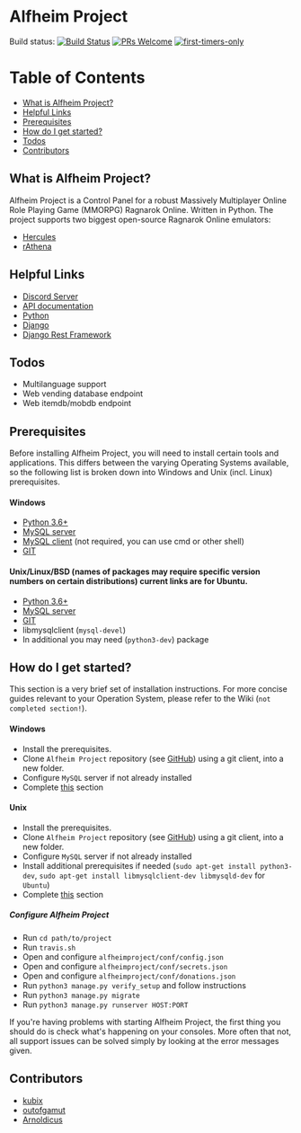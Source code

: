 # Alfheim Project

Build status: 
[![Build Status](https://travis-ci.org/kubixservice/ragnarok.svg?branch=master)](https://travis-ci.org/kubixservice/ragnarok)
[![PRs Welcome](https://img.shields.io/badge/PRs-welcome-brightgreen.svg?style=flat-square)](http://makeapullrequest.com)
[![first-timers-only](https://img.shields.io/badge/first--timers--only-friendly-blue.svg?style=flat-square)](https://www.firsttimersonly.com/)

# Table of Contents
* [What is Alfheim Project?](#what-is-alfheim-project)
* [Helpful Links](#helpful-links)
* [Prerequisites](#prerequisites)
* [How do I get started?](#how-do-i-get-started)
* [Todos](#todos)
* [Contributors](#contributors)


## What is Alfheim Project?
Alfheim Project is a Control Panel for a robust Massively Multiplayer Online Role Playing Game (MMORPG) Ragnarok Online. Written in Python. The project supports two biggest open-source Ragnarok Online emulators:
* [Hercules](https://github.com/HerculesWS/Hercules)
* [rAthena](https://github.com/rathena/rathena)

## Helpful Links
* [Discord Server](https://discord.gg/hbXgkxV)
* [API documentation](https://app.swaggerhub.com/apis/alfheimproject/alfheimprojectAPI/1.0.0)
* [Python](https://www.python.org/)
* [Django](https://www.djangoproject.com/)
* [Django Rest Framework](https://www.django-rest-framework.org/)

## Todos
* Multilanguage support
* Web vending database endpoint
* Web itemdb/mobdb endpoint


## Prerequisites
Before installing Alfheim Project, you will need to install certain tools and applications. This differs between the varying Operating Systems available, so the following list is broken down into Windows and Unix (incl. Linux) prerequisites.

#### Windows
* [Python 3.6+](https://www.python.org/downloads/)
* [MySQL server](https://dev.mysql.com/downloads/windows/)
* [MySQL client](https://dev.mysql.com/downloads/workbench/) (not required, you can use cmd or other shell)
* [GIT](https://git-scm.com/download/win)

#### Unix/Linux/BSD (names of packages may require specific version numbers on certain distributions) current links are for Ubuntu.
* [Python 3.6+](https://www.digitalocean.com/community/tutorials/how-to-install-python-3-and-set-up-a-local-programming-environment-on-ubuntu-16-04)
* [MySQL server](https://www.digitalocean.com/community/tutorials/how-to-install-mysql-on-ubuntu-16-04)
* [GIT](https://www.digitalocean.com/community/tutorials/how-to-install-git-on-ubuntu-16-04)
* libmysqlclient (``mysql-devel``)
* In additional you may need (``python3-dev``) package

## How do I get started?
This section is a very brief set of installation instructions. For more concise guides relevant to your Operation System, please refer to the Wiki (``not completed section!``).
#### Windows
* Install the prerequisites.
* Clone `Alfheim Project` repository (see [GitHub](https://github.com/kubixservice/ragnarok)) using a git client, into a new folder.
* Configure `MySQL` server if not already installed
* Complete [this](#configure-alfheim-project) section

#### Unix
* Install the prerequisites.
* Clone `Alfheim Project` repository (see [GitHub](https://github.com/kubixservice/ragnarok)) using a git client, into a new folder.
* Configure `MySQL` server if not already installed
* Install additional prerequisites if needed (``sudo apt-get install python3-dev``, ``sudo apt-get install libmysqlclient-dev libmysqld-dev`` for ``Ubuntu``)
* Complete [this](#configure-alfheim-project) section

##### Configure Alfheim Project
* Run ``cd path/to/project``
* Run ``travis.sh``
* Open and configure ``alfheimproject/conf/config.json``
* Open and configure ``alfheimproject/conf/secrets.json``
* Open and configure ``alfheimproject/conf/donations.json``
* Run ``python3 manage.py verify_setup`` and follow instructions
* Run ``python3 manage.py migrate``
* Run ``python3 manage.py runserver HOST:PORT``

If you're having problems with starting Alfheim Project, the first thing you should do is check what's happening on your consoles. More often that not, all support issues can be solved simply by looking at the error messages given.
## Contributors
* [kubix](https://github.com/kubixservice)
* [outofgamut](https://github.com/outofgamut)
* [Arnoldicus](https://github.com/Arnoldicus)
